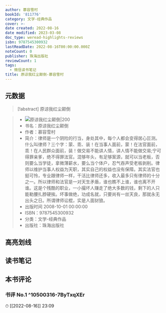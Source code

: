 ```yaml
---
author: 慕容雪村
bookId: '811776'
category: 文学-经典作品
cover: >-
date created: 2022-08-16
date modified: 2023-03-08
doc_type: weread-highlights-reviews
isbn: 9787545300932
lastReadDate: 2022-08-16T00:00:00.000Z
noteCount: 0
publisher: 珠海出版社
reviewCount: 1
tags:
  - 微信读书笔记
title: 原谅我红尘颠倒-慕容雪村
---
```


## 元数据

>[!abstract] 原谅我红尘颠倒

> - ![原谅我红尘颠倒|200](https://wfqqreader-1252317822.image.myqcloud.com/cover/776/811776/t7_811776.jpg)
> - 书名：原谅我红尘颠倒
> - 作者：慕容雪村
> - 简介：律师是一个阴险的行当，身处其中，每个人都会变得居心叵测。什么叫律师？三个字：蒙、乖、装！在当事人面前，蒙！在法官面前，乖！在人民群众面前，装！做交易不能讲人情，讲人情不能做交易;宁可得罪亲爹，绝不得罪法官。混够年头，有足够案源，就可以当老板，否则要么当学徒，拿微薄薪水，要么当个体户，忍气吞声受老板剥削。律师以维护当事人权益为天职，其实自己的权益也没有保障。其实法官也挺可怜，专业跟律师一样，干活比律师还多，收入最多只有律师的十分之一。所以律师和法官是一对天生矛盾，谁也瞧不上谁，谁也离不开谁。这是个残酷的职业，一小撮坏人赚走了绝大多数的钱，剩下的人只能勒腰扎脖硬挨。坏事做绝，功成名就，只要尚有一丝天良，那就永无出头之日。所谓律师讼棍，实是人面豺狼。
> - 出版时间 2008-10-01 00:00:00
> - ISBN：9787545300932
> - 分类：文学-经典作品
> - 出版社：珠海出版社

## 高亮划线

## 读书笔记

## 本书评论

### 书评 No.1 ^10500316-7ByTxqXEr

⏱ [[2022-08-16]] 23:09
